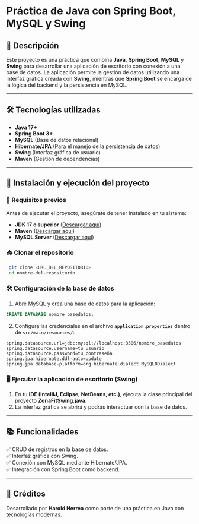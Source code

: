 # Práctica de Java con Spring Boot, MySQL y Swing

## 📢 Descripción

Este proyecto es una práctica que combina **Java**, **Spring Boot**, **MySQL** y **Swing** para desarrollar una aplicación de escritorio con conexión a una base de datos. La aplicación permite la gestión de datos utilizando una interfaz gráfica creada con **Swing**, mientras que **Spring Boot** se encarga de la lógica del backend y la persistencia en MySQL.

---

## 🛠️ Tecnologías utilizadas

- **Java 17+**
- **Spring Boot 3+**
- **MySQL** (Base de datos relacional)
- **Hibernate/JPA** (Para el manejo de la persistencia de datos)
- **Swing** (Interfaz gráfica de usuario)
- **Maven** (Gestión de dependencias)

---

## 🚀 Instalación y ejecución del proyecto

### 📌 Requisitos previos

Antes de ejecutar el proyecto, asegúrate de tener instalado en tu sistema:

- **JDK 17 o superior** ([Descargar aquí](https://www.oracle.com/java/technologies/javase-downloads.html))
- **Maven** ([Descargar aquí](https://maven.apache.org/download.cgi))
- **MySQL Server** ([Descargar aquí](https://dev.mysql.com/downloads/installer/))

### 📥 Clonar el repositorio

```sh
 git clone <URL_DEL_REPOSITORIO>
 cd nombre-del-repositorio
```

### 🛠️ Configuración de la base de datos

1. Abre MySQL y crea una base de datos para la aplicación:

```sql
CREATE DATABASE nombre_basedatos;
```

2. Configura las credenciales en el archivo **`application.properties`** dentro de `src/main/resources/`:

```properties
spring.datasource.url=jdbc:mysql://localhost:3306/nombre_basedatos
spring.datasource.username=tu_usuario
spring.datasource.password=tu_contraseña
spring.jpa.hibernate.ddl-auto=update
spring.jpa.database-platform=org.hibernate.dialect.MySQL8Dialect
```


### 🖥️ Ejecutar la aplicación de escritorio (Swing)

1. En tu **IDE (IntelliJ, Eclipse, NetBeans, etc.)**, ejecuta la clase principal del proyecto **ZonaFitSwing.java**.
2. La interfaz gráfica se abrirá y podrás interactuar con la base de datos.

---

## 📚 Funcionalidades

✅ CRUD de registros en la base de datos.  
✅ Interfaz gráfica con Swing.  
✅ Conexión con MySQL mediante Hibernate/JPA.  
✅ Integración con Spring Boot como backend.

---

## 🙌 Créditos

Desarrollado por **Harold Herrea** como parte de una práctica en Java con tecnologías modernas.




